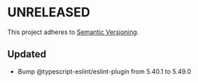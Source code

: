 # UNRELEASED

This project adheres to [Semantic Versioning](http://semver.org/).

## Updated

- Bump @typescript-eslint/eslint-plugin from 5.40.1 to 5.49.0
